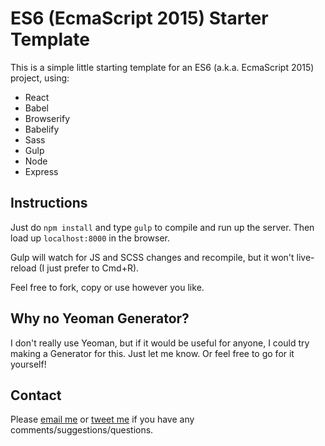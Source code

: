 # ES6 (EcmaScript 2015) Starter Template

This is a simple little starting template for an ES6 (a.k.a. EcmaScript 2015) project, using:

 * React
 * Babel
 * Browserify
 * Babelify
 * Sass
 * Gulp
 * Node
 * Express

## Instructions

Just do `npm install` and type `gulp` to compile and run up the server. Then load up `localhost:8000` in the browser.

Gulp will watch for JS and SCSS changes and recompile, but it won't live-reload (I just prefer to Cmd+R).

Feel free to fork, copy or use however you like.

## Why no Yeoman Generator?

I don't really use Yeoman, but if it would be useful for anyone, I could try making a Generator for this.
Just let me know. Or feel free to go for it yourself!

## Contact

Please [email me](peter.oshaughnessy@gmail.com) or [tweet me](http://twitter.com/poshaughnessy)
if you have any comments/suggestions/questions.


